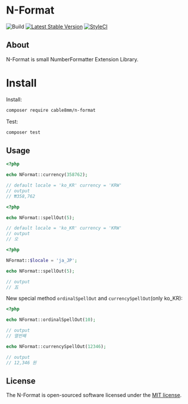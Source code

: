 # N-Format

![Build](https://github.com/cable8mm/n-format/workflows/Build/badge.svg)
[![Latest Stable Version](https://poser.pugx.org/cable8mm/n-format/v)](//packagist.org/packages/cable8mm/n-format)
[![StyleCI](https://github.styleci.io/repos/272403982/shield?branch=master)](https://github.styleci.io/repos/272403982)

## About

N-Format is small NumberFormatter Extension Library.

# Install

Install:

```sh
composer require cable8mm/n-format
```

Test:

```sh
composer test
```

## Usage

```php
<?php

echo NFormat::currency(358762);

// default locale = 'ko_KR' currency = 'KRW'
// output
// ₩358,762
```


```php
<?php

echo NFormat::spellOut(5);

// default locale = 'ko_KR' currency = 'KRW'
// output
// 오
```

```php
<?php

NFormat::$locale = 'ja_JP';

echo NFormat::spellOut(5);

// output
// 五

```

New special method `ordinalSpellOut` and `currencySpellOut`(only ko_KR):
```php
<?php

echo NFormat::ordinalSpellOut(10);

// output
// 열번째

echo NFormat::currencySpellOut(12346);

// output
// 12,346 원
```

## License

The N-Format is open-sourced software licensed under the [MIT license](https://opensource.org/licenses/MIT).
